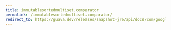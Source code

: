 ```yaml
---
title: immutablesortedmultiset.comparator
permalink: /immutablesortedmultiset.comparator/
redirect_to: https://guava.dev/releases/snapshot-jre/api/docs/com/google/common/collect/ImmutableSortedMultiset.html#comparator--
---
```

